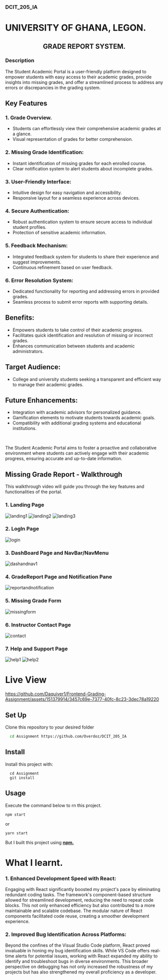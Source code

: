 ### DCIT_205_IA

<a name="readme-top"></a>

# UNIVERSITY OF GHANA, LEGON.
## <div align="center"><p>GRADE REPORT SYSTEM.</p></div>

### Description
The Student Academic Portal is a user-friendly platform designed to empower students with easy access to their academic grades, provide insights into missing grades, and offer a streamlined process to address any errors or discrepancies in the grading system.

## Key Features
### 1. Grade Overview.
- Students can effortlessly view their comprehensive academic grades at a glance.
- Visual representation of grades for better comprehension.

### 2. Missing Grade Identification:
- Instant identification of missing grades for each enrolled course.
- Clear notification system to alert students about incomplete grades.

### 3. User-Friendly Interface:
- Intuitive design for easy navigation and accessibility.
- Responsive layout for a seamless experience across devices.

### 4. Secure Authentication:
- Robust authentication system to ensure secure access to individual student profiles.
- Protection of sensitive academic information.

### 5. Feedback Mechanism:
- Integrated feedback system for students to share their experience and suggest improvements.
- Continuous refinement based on user feedback.

### 6. Error Resolution System:
- Dedicated functionality for reporting and addressing errors in provided grades.
- Seamless process to submit error reports with supporting details.



## Benefits:
- Empowers students to take control of their academic progress.
- Facilitates quick identification and resolution of missing or incorrect grades.
- Enhances communication between students and academic administrators.

## Target Audience:
- College and university students seeking a transparent and efficient way to manage their academic grades.

## Future Enhancements:
- Integration with academic advisors for personalized guidance.
- Gamification elements to motivate students towards academic goals.
- Compatibility with additional grading systems and educational institutions.

<br>

The Student Academic Portal aims to foster a proactive and collaborative environment where students can actively engage with their academic progress, ensuring accurate and up-to-date information.

## Missing Grade Report - Walkthrough

This walkthrough video will guide you through the key features and functionalities of the portal.

### 1. Landing Page
![landing1](https://github.com/Daquiver1/Frontend-Grading-Assignment/assets/151379914/9b13cb98-f1c8-445b-8537-f939e71944b2)
![landing2](https://github.com/Daquiver1/Frontend-Grading-Assignment/assets/151379914/3c1a8a58-855d-42bf-9213-98ff259f7267)
![landing3](https://github.com/Daquiver1/Frontend-Grading-Assignment/assets/151379914/5758b86b-fb8c-460c-9900-9d19c44998fa)

### 2. LogIn Page
![login](https://github.com/Daquiver1/Frontend-Grading-Assignment/assets/151379914/19b332ab-57bf-4674-b553-86a72340ba87)

### 3. DashBoard Page and NavBar/NavMenu
![dashandnav1](https://github.com/Daquiver1/Frontend-Grading-Assignment/assets/151379914/d603d010-3a00-4486-bc79-10d07d4c078c)

### 4. GradeReport Page and Notification Pane
![reportandnotification](https://github.com/Daquiver1/Frontend-Grading-Assignment/assets/151379914/852545e0-3240-428a-b456-4ab6508f0f16)

### 5. Missing Grade Form
![missingform](https://github.com/Daquiver1/Frontend-Grading-Assignment/assets/151379914/1698893c-46d8-4800-9339-307eeadbc478)

### 6. Instructor Contact Page
![contact](https://github.com/Daquiver1/Frontend-Grading-Assignment/assets/151379914/3f46a1e6-07fd-4b4f-b1bc-29556ec4f6dc)

### 7. Help and Support Page
![help1](https://github.com/Daquiver1/Frontend-Grading-Assignment/assets/151379914/6a76e518-1dcb-47a0-b7e5-adf813cbb992)
![help2](https://github.com/Daquiver1/Frontend-Grading-Assignment/assets/151379914/f541a630-a6a5-4c61-ad61-47255a974f8c)


# Live View
https://github.com/Daquiver1/Frontend-Grading-Assignment/assets/151379914/3457c69e-7377-40fc-8c23-3dec78a19220

## Set Up
Clone this repository to your desired folder
 ```sh
   cd Assignment https://github.com/Overdoz/DCIT_205_IA

  ```
  ## Install
  Install this project with:
  ```
    cd Assignment
    git install

  ```
  ## Usage
  Execute the command below to rn this project.
  ```
  npm start
  ```
  or
  ```
  yarn start
  ```
  But I built this project using <b><u>npm.</u></b>


# What I learnt.
### 1. Enhanced Development Speed with React:
Engaging with React significantly boosted my project's pace by eliminating redundant coding tasks. The framework's component-based structure allowed for streamlined development, reducing the need to repeat code blocks. This not only enhanced efficiency but also contributed to a more maintainable and scalable codebase. The modular nature of React components facilitated code reuse, creating a smoother development experience.


### 2. Improved Bug Identification Across Platforms:
Beyond the confines of the Visual Studio Code platform, React proved invaluable in honing my bug identification skills. While VS Code offers real-time alerts for potential issues, working with React expanded my ability to identify and troubleshoot bugs in diverse environments. This broader perspective on debugging has not only increased the robustness of my projects but has also strengthened my overall proficiency as a developer.
